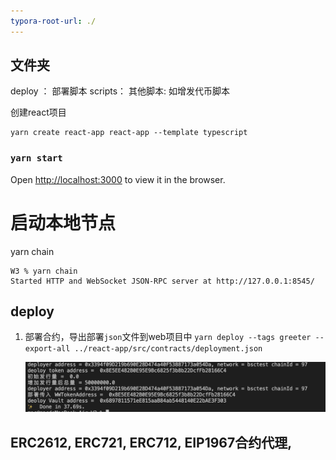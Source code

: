 ```yaml
---
typora-root-url: ./
---
```




## 文件夹
deploy ： 部署脚本
scripts： 其他脚本: 如增发代币脚本

创建react项目

```shell
yarn create react-app react-app --template typescript
```

### `yarn start`

 Open [http://localhost:3000](http://localhost:3000/) to view it in the browser.

# 启动本地节点

yarn chain
```shell
W3 % yarn chain
Started HTTP and WebSocket JSON-RPC server at http://127.0.0.1:8545/
```
## deploy
1. 部署合约，导出部署`json`文件到web项目中
   `yarn deploy --tags greeter --export-all ../react-app/src/contracts/deployment.json`

   ![deploy](/img/deploy.png) 


## ERC2612, ERC721, ERC712, EIP1967合约代理, 

